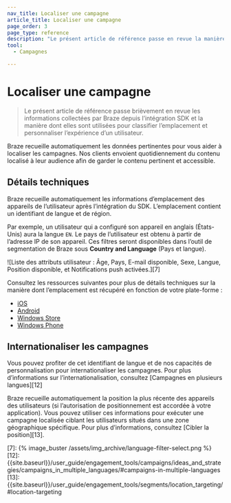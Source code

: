 ```yaml
---
nav_title: Localiser une campagne
article_title: Localiser une campagne
page_order: 3
page_type: reference
description: "Le présent article de référence passe en revue la manière dont l’emplacement de l’utilisateur est récupéré et accessible par la plateforme Braze."
tool:
  - Campagnes

---
```

# Localiser une campagne

> Le présent article de référence passe brièvement en revue les informations collectées par Braze depuis l’intégration SDK et la manière dont elles sont utilisées pour classifier l’emplacement et personnaliser l’expérience d’un utilisateur. 

Braze recueille automatiquement les données pertinentes pour vous aider à localiser les campagnes. Nos clients envoient quotidiennement du contenu localisé à leur audience afin de garder le contenu pertinent et accessible.

## Détails techniques

Braze recueille automatiquement les informations d’emplacement des appareils de l’utilisateur après l’intégration du SDK. L’emplacement contient un identifiant de langue et de région.

Par exemple, un utilisateur qui a configuré son appareil en anglais (États-Unis) aura la langue `EN`. Le pays de l’utilisateur est obtenu à partir de l’adresse IP de son appareil. Ces filtres seront disponibles dans l’outil de segmentation de Braze sous **Country and Language** (Pays et langue).

![Liste des attributs utilisateur : Âge, Pays, E-mail disponible, Sexe, Langue, Position disponible, et Notifications push activées.][7]

Consultez les ressources suivantes pour plus de détails techniques sur la manière dont l’emplacement est récupéré en fonction de votre plate-forme :

- [iOS][1]
- [Android][2]
- [Windows Store][3]
- [Windows Phone][4]

## Internationaliser les campagnes

Vous pouvez profiter de cet identifiant de langue et de nos capacités de personnalisation pour internationaliser les campagnes. Pour plus d’informations sur l’internationalisation, consultez [Campagnes en plusieurs langues][12]

Braze recueille automatiquement la position la plus récente des appareils des utilisateurs (si l’autorisation de positionnement est accordée à votre application). Vous pouvez utiliser ces informations pour exécuter une campagne localisée ciblant les utilisateurs situés dans une zone géographique spécifique. Pour plus d’informations, consultez [Cibler la position][13].

[1]: https://developer.apple.com/library/ios/documentation/MacOSX/Conceptual/BPInternational/LanguageandLocaleIDs/LanguageandLocaleIDs.html
[2]: http://developer.android.com/reference/java/util/Locale.html
[3]: http://msdn.microsoft.com/en-us/library/windows/apps/dd373814.aspx
[4]: http://msdn.microsoft.com/en-us/library/windowsphone/develop/dd373814(v=vs.85).aspx
[7]: {% image_buster /assets/img_archive/language-filter-select.png %}
[12]: {{site.baseurl}}/user_guide/engagement_tools/campaigns/ideas_and_strategies/campaigns_in_multiple_languages/#campaigns-in-multiple-languages
[13]: {{site.baseurl}}/user_guide/engagement_tools/segments/location_targeting/#location-targeting
